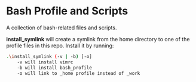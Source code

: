 Bash Profile and Scripts
=========================
A collection of bash-related files and scripts.

**install\_symlink** will create a symlink from the home directory to one of the profile files in this repo. Install it by running:

```bash
.\install_symlink (-v | -b) [-o]
    -v will install vimrc
    -b will install bash_profile
    -o will link to _home profile instead of _work
```
